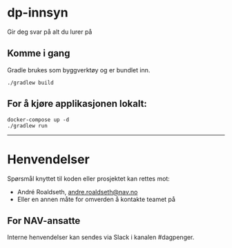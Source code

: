 # dp-innsyn

Gir deg svar på alt du lurer på

## Komme i gang

Gradle brukes som byggverktøy og er bundlet inn.

```
./gradlew build
```

## For å kjøre applikasjonen lokalt:

```
docker-compose up -d
./gradlew run
```

---

# Henvendelser

Spørsmål knyttet til koden eller prosjektet kan rettes mot:

* André Roaldseth, andre.roaldseth@nav.no
* Eller en annen måte for omverden å kontakte teamet på

## For NAV-ansatte

Interne henvendelser kan sendes via Slack i kanalen #dagpenger.
